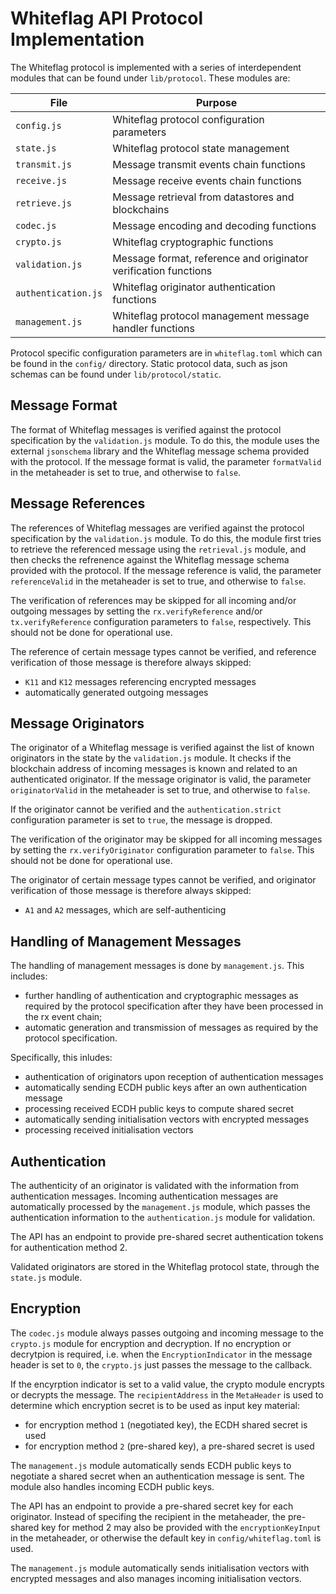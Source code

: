# Whiteflag API Protocol Implementation

The Whiteflag protocol is implemented with a series of interdependent modules
that can be found under `lib/protocol`. These modules are:

| File                | Purpose                                                         |
|---------------------|-----------------------------------------------------------------|
|`config.js`          | Whiteflag protocol configuration parameters                     |
|`state.js`           | Whiteflag protocol state management                             |
|`transmit.js`        | Message transmit events chain functions                         |
|`receive.js`         | Message receive events chain functions                          |
|`retrieve.js`        | Message retrieval from datastores and blockchains               |
|`codec.js`           | Message encoding and decoding functions                         |
|`crypto.js`          | Whiteflag cryptographic functions                               |
|`validation.js`      | Message format, reference and originator verification functions |
|`authentication.js`  | Whiteflag originator authentication functions                   |
|`management.js`      | Whiteflag protocol management message handler functions         |

Protocol specific configuration parameters are in `whiteflag.toml` which can be
found in the `config/` directory. Static protocol data, such as json schemas
can be found under `lib/protocol/static`.

## Message Format

The format of Whiteflag messages is verified against the protocol specification
by the `validation.js` module. To do this, the module uses the external
`jsonschema` library and the Whiteflag message schema provided with the
protocol. If the message format is valid, the parameter `formatValid` in the
metaheader is set to true, and otherwise to `false`.

## Message References

The references of Whiteflag messages are verified against the protocol
specification by the `validation.js` module. To do this, the module first tries
to retrieve the referenced message using the `retrieval.js` module, and then
checks the refrenence against the Whiteflag message schema provided with the
protocol. If the message reference is valid, the parameter `referenceValid` in
the metaheader is set to true, and otherwise to `false`.

The verification of references may be skipped for all incoming and/or outgoing
messages by setting the `rx.verifyReference` and/or `tx.verifyReference`
configuration parameters to `false`, respectively. This should not be done for
operational use.

The reference of certain message types cannot be verified, and reference
verification of those message is therefore always skipped:

* `K11` and `K12` messages referencing encrypted messages
* automatically generated outgoing messages

## Message Originators

The originator of a Whiteflag message is verified against the list of known
originators in the state by the `validation.js` module. It checks if the
blockchain address of incoming messages is known and related to an
authenticated originator. If the message originator is valid, the parameter
`originatorValid` in the metaheader is set to true, and otherwise to `false`.

If the originator cannot be verified and the `authentication.strict`
configuration parameter is set to `true`, the message is dropped.

The verification of the originator may be skipped for all incoming messages by
setting the `rx.verifyOriginator` configuration parameter to `false`. This
should not be done for operational use.

The originator of certain message types cannot be verified, and originator
verification of those message is therefore always skipped:

* `A1` and `A2` messages, which are self-authenticing

## Handling of Management Messages

The handling of management messages is done by `management.js`. This includes:

* further handling of authentication and cryptographic messages as required by
  the protocol specification after they have been processed in the rx event
  chain;
* automatic generation and transmission of messages as required by the
  protocol specification.

Specifically, this inludes:

* authentication of originators upon reception of authentication messages
* automatically sending ECDH public keys after an own authentication message
* processing received ECDH public keys to compute shared secret
* automatically sending initialisation vectors with encrypted messages
* processing received initialisation vectors

## Authentication

The authenticity of an originator is validated with the information from
authentication messages. Incoming authentication messages are automatically
processed by the `management.js` module, which passes the authentication
information to the `authentication.js` module for validation.

The API has an endpoint to provide pre-shared secret authentication tokens
for authentication method 2.

Validated originators are stored in the Whiteflag protocol state, through
the `state.js` module.

## Encryption

The `codec.js` module always passes outgoing and incoming message to the
`crypto.js` module for encryption and decryption. If no encryption or
decrytpion is required, i.e. when the `EncryptionIndicator` in the message
header is set to `0`, the `crypto.js` just passes the message to the
callback.

If the encyrption indicator is set to a valid value, the crypto module encrypts
or decrypts the message. The `recipientAddress` in the `MetaHeader` is used to
determine which encryption secret is to be used as input key material:

* for encryption method `1` (negotiated key), the ECDH shared secret is used
* for encryption method `2` (pre-shared key), a pre-shared secret is used

The `management.js` module automatically sends ECDH public keys to negotiate
a shared secret when an authentication message is sent. The module also handles
incoming ECDH public keys.

The API has an endpoint to provide a pre-shared secret key for each originator.
Instead of specifing the recipient in the metaheader, the pre-shared key for
method 2 may also be provided with the `encryptionKeyInput` in the metaheader,
or otherwise the default key in `config/whiteflag.toml` is used.

The `management.js` module automatically sends initialisation vectors with
encrypted messages and also manages incoming initialisation vectors.
